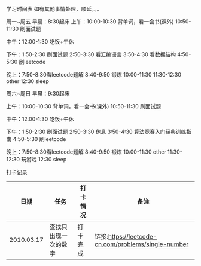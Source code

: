 学习时间表
如有其他事情处理，顺延。。。

周一~周五
早晨：8:30起床
上午：10:00-10:30 背单词，看一会书(课外)
     10:50-11:30 刷面试题
     
中午：12:00-1:30 吃饭+午休

下午：1:50-2:30 刷面试题
     2:50-3:30 看汇编语言
     3:50-4:30 看数据结构
     4:50-5:30 刷leetcode
     
晚上：7:50-8:30看leetcode题解
     8:40-9:50 锻炼
     10:00-11:30 
     11:30-12:30 other
     12:30 sleep 
     
周六~周日
早晨：9:30起床

上午：10:00-10:30 背单词，看一会书(课外)
     10:50-11:30 刷面试题
     
中午：12:00-1:30 吃饭+午休

下午：1:50-2:30 刷面试题
     2:50-3:30 休息
     3:50-4:30 算法竞赛入门经典训练指南
     4:50-5:30 刷leetcode
     
晚上：7:50-8:30看leetcode题解
     8:40-9:50 锻炼
     10:00-11:30  other
     11:30-12:30 玩游戏
     12:30 sleep 


打卡记录

| 日期	 | 任务	 | 打卡情况 |备注 |
| ------ | ------ |  ------ | ------ |
|2010.03.17|查找只出现一次的数字|打卡完成| 链接:https://leetcode-cn.com/problems/single-number|
 



